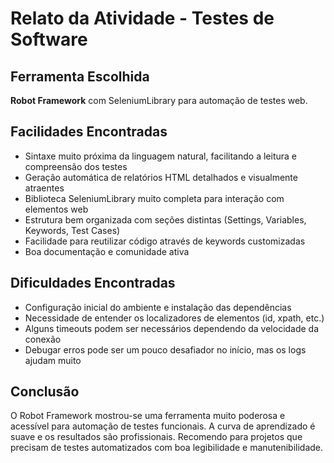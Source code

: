 # Relato da Atividade - Testes de Software

## Ferramenta Escolhida
**Robot Framework** com SeleniumLibrary para automação de testes web.

## Facilidades Encontradas
- Sintaxe muito próxima da linguagem natural, facilitando a leitura e compreensão dos testes
- Geração automática de relatórios HTML detalhados e visualmente atraentes
- Biblioteca SeleniumLibrary muito completa para interação com elementos web
- Estrutura bem organizada com seções distintas (Settings, Variables, Keywords, Test Cases)
- Facilidade para reutilizar código através de keywords customizadas
- Boa documentação e comunidade ativa

## Dificuldades Encontradas
- Configuração inicial do ambiente e instalação das dependências
- Necessidade de entender os localizadores de elementos (id, xpath, etc.)
- Alguns timeouts podem ser necessários dependendo da velocidade da conexão
- Debugar erros pode ser um pouco desafiador no início, mas os logs ajudam muito

## Conclusão
O Robot Framework mostrou-se uma ferramenta muito poderosa e acessível para automação de testes funcionais. 
A curva de aprendizado é suave e os resultados são profissionais. Recomendo para projetos que precisam de 
testes automatizados com boa legibilidade e manutenibilidade.